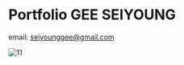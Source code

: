 # Portfolio  GEE SEIYOUNG
email: seiyounggee@gmail.com


![11](https://user-images.githubusercontent.com/34727166/219683868-79f7c53b-cb27-403b-828a-1fa417d1f565.png)
